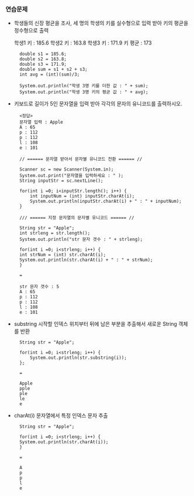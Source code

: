 ### 연습문제

- 학생들의 신장 평균을 조사, 세 명의 학생의 키를 실수형으로 입력 받아 키의 평균을 정수형으로 출력

  학생1 키 : 185.6
  학생2 키 : 163.8
  학생3 키 : 171.9
  키 평균 : 173

        double s1 = 185.6;
        double s2 = 163.8;
        double s3 = 171.9;
        double sum = s1 + s2 + s3;
        int avg = (int)(sum)/3;

        System.out.println("학생 3명 키를 더한 값 : " + sum);
        System.out.println("학생 3명 키의 평균 값 : " + avg);

- 키보드로 길이가 5인 문자열을 입력 받아 각각의 문자의 유니코드를 출력하시오.

        <정답>
        문자열 입력 : Apple
        A : 65
        p : 112
        p : 112
        l : 108
        e : 101

        // ====== 문자열 받아서 문자별 유니코드 전환 ====== //

        Scanner sc = new Scanner(System.in);
        System.out.print("문자열을 입력하세요 : " );
        String inputStr = sc.nextLine();

        for(int i =0; i<inputStr.length(); i++) {
            int inputNum = (int) inputStr.charAt(i);
            System.out.println(inputStr.charAt(i) + " : " + inputNum);
        }

        /// ====== 지정 문자열의 문자별 유니코드 ====== //

        String str = "Apple";
        int strleng = str.length();
        System.out.println("str 문자 갯수 : " + strleng);

        for(int i =0; i<strleng; i++) {
        int strNum = (int) str.charAt(i);
        System.out.println(str.charAt(i) + " : " + strNum);
        }

        =

        str 문자 갯수 : 5
        A : 65
        p : 112
        p : 112
        l : 108
        e : 101

* substring
  시작할 인덱스 위치부터 뒤에 남은 부분을 추출해서 새로운 String 객체를 반환

        String str = "Apple";

        for(int i =0; i<strleng; i++) {
            System.out.println(str.substring(i));
        };

        =

        Apple
        pple
        ple
        le
        e

* charAt(i)
  문자열에서 특정 인덱스 문자 추출

        String str = "Apple";

        for(int i =0; i<strleng; i++) {
        System.out.println(str.charAt(i));
        }

        =

        A
        p
        p
        l
        e
